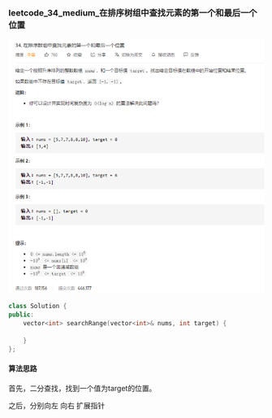 ### leetcode_34_medium_在排序树组中查找元素的第一个和最后一个位置

![image-20201208200053350](leetcode_34_medium_在排序树组中查找元素的第一个和最后一个位置.assets/image-20201208200053350.png)

```c++
class Solution {
public:
    vector<int> searchRange(vector<int>& nums, int target) {

    }
};
```

#### 算法思路

首先，二分查找，找到一个值为target的位置。

之后，分别向左 向右 扩展指针